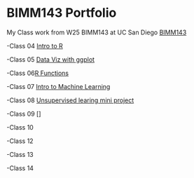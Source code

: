 # BIMM143 Portfolio
My Class work from W25 BIMM143 at UC San Diego [BIMM143](https://bioboot.github.io/bimm143_W25/)

-Class 04 [Intro to R](https://htmlpreview.github.io/?https://raw.githubusercontent.com/JosephElma/bimm143_github/refs/heads/main/class04/class042.html)

-Class 05 [Data Viz with ggplot](https://htmlpreview.github.io/?https://raw.githubusercontent.com/JosephElma/bimm143_github/refs/heads/main/class05/Class05.html)


-Class 06[R Functions](https://htmlpreview.github.io/?https://raw.githubusercontent.com/JosephElma/bimm143_github/refs/heads/main/class06/class06.html)

-Class 07 [Intro to Machine Learning](https://htmlpreview.github.io/?https://raw.githubusercontent.com/JosephElma/bimm143_github/refs/heads/main/class07/Labclass07.html)

-Class 08 [Unsupervised learing mini project](https://htmlpreview.github.io/?https://raw.githubusercontent.com/JosephElma/bimm143_github/refs/heads/main/Class%2008.html)

-Class 09 []

-Class 10

-Class 12

-Class 13

-Class 14
